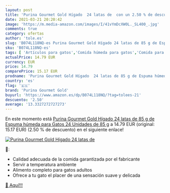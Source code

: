 ```yaml
---
layout: post
title: 'Purina Gourmet Gold Hígado  24 latas de  con un 2.50 % de descuento'
date: 2021-03-21 20:20:42
image: 'https://m.media-amazon.com/images/I/41vYmDcXW0L._SL400_.jpg'
comments: true
category: ofertas
author: 'tole.es'
slug: 'B074L118NQ-es Purina Gourmet Gold Hígado 24 latas de 85 g de Espuma...'
sku: 'B074L118NQ-es'
tags: [ 'Artículos para gatos','Comida húmeda para gatos','Comida para gatos','Productos para mascotas','purina','purina gourmet gold', ]
actualPrice: 14.79 EUR
currency: EUR
price: 14.79
comparePrice: 15.17 EUR
prodname: 'Purina Gourmet Gold Hígado  24 latas de 85 g de Espuma húmeda para Gatos  24 Unidades de 85 g'
country: 'es'
flag: '🇪🇸'
brand: 'Purina Gourmet Gold'
buyurl: 'https://www.amazon.es/dp/B074L118NQ/?tag=tolees-21'
descuento: '2.50'
average: '13.3327272727273'
---
```


En este momento está [Purina Gourmet Gold Hígado  24 latas de 85 g de Espuma húmeda para Gatos  24 Unidades de 85 g](https://www.amazon.es/dp/B074L118NQ/?tag=tolees-21) a 14.79 EUR (original: 15.17 EUR) (2.50 %  de descuento) en el siguiente enlace!

[![Purina Gourmet Gold Hígado  24 latas de ](https://m.media-amazon.com/images/I/41vYmDcXW0L._SL400_.jpg)](https://www.amazon.es/dp/B074L118NQ/?tag=tolees-21)

🔎:

- Calidad adecuada de la comida garantizada por el fabricante
- Servir a temperatura ambiente
- Alimento completo para gatos adultos
- Ofrece a tu gato el placer de una sensación suave y delicada

[🛒 Aquí!!!](https://www.amazon.es/dp/B074L118NQ/?tag=tolees-21)
